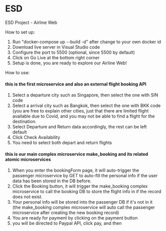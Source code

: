 # ESD
ESD Project - Airline Web

How to set up:
1. Run "docker-compose up --build -d" after change to your own docker id
2. Download live server in Visual Studio code
3. Configure the port to 5500 (optional, since 5500 by default)
4. Click on Go Live at the bottom right corner
5. Setup is done, you are ready to explore our Airline Web!

How to use:
#### this is the first microservice and also an external flight booking API ####
1. Select a departure city such as Singapore, then select the one with SIN code 
2. Select a arrival city such as Bangkok, then select the one with BKK code (you are free to explain other cities, just that there are limited flight available due to Covid, and you may not be able to find a flight for the destination.
3. Select Departure and Return data accordingly, the rest can be left default
4. Click Check Availability
4. You need to select both depart and return flights 

#### this is our main complex microservice make_booking and its related atomic microservices ####
1. When you enter the bookingForm page, it will auto-trigger the passenger microservice by GET to auto-fill the personal info if the user data has been stored in the DB before.
2. Click the Booking button, it will trigger the make_booking complex microservice to call the booking DB to store the flight info in if the record does not exist. 
3. Your personal info will be stored into the passenger DB if it's not in it (the make_booking complex microservice will auto call the passenger microservice after creating the new booking record)
4. You are ready for payment by clicking on the payment button
5. you will be directed to Paypal API, click pay, and then 
